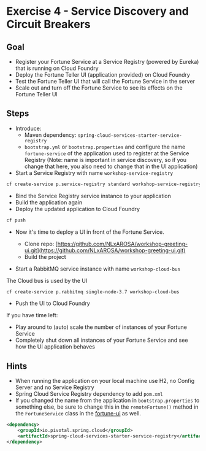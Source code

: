 # Exercise 4 - Service Discovery and Circuit Breakers

## Goal

* Register your Fortune Service at a Service Registry (powered by Eureka) that is running on Cloud Foundry
* Deploy the Fortune Teller UI (application provided) on Cloud Foundry
* Test the Fortune Teller UI that will call the Fortune Service in the server
* Scale out and turn off the Fortune Service to see its effects on the Fortune Teller UI

## Steps

* Introduce:
  * Maven dependency: `spring-cloud-services-starter-service-registry`
  * `bootstrap.yml` or `bootstrap.properties` and configure the name `fortune-service` of the application used to register at the Service Registry (Note: name is important in service discovery, so if you change that here, you also need to change that in the UI application)  
* Start a Service Registry with name `workshop-service-registry`

```bash
cf create-service p.service-registry standard workshop-service-registry
```

* Bind the Service Registry service instance to your application
* Build the application again
* Deploy the updated application to Cloud Foundry

```bash
cf push 
``` 

* Now it's time to deploy a UI in front of the Fortune Service. 
  * Clone repo: [https://github.com/NLxAROSA/workshop-greeting-ui.git](https://github.com/NLxAROSA/workshop-greeting-ui.git)
  * Build the project

* Start a RabbitMQ service instance with name `workshop-cloud-bus`

The Cloud bus is used by the UI

```bash
cf create-service p.rabbitmq single-node-3.7 workshop-cloud-bus
```

* Push the UI to Cloud Foundry

If you have time left:

* Play around to (auto) scale the number of instances of your Fortune Service
* Completely shut down all instances of your Fortune Service and see how the UI application behaves

## Hints

* When running the application on your local machine use H2, no Config Server and no Service Registry
* Spring Cloud Service Registry dependency to add `pom.xml`
* If you changed the name from the application in `bootstrap.properties` to something else, be sure to change this in the `remoteFortune()` method in the `FortuneService` class in the [fortune-ui](../fortune-ui/src/main/java/io/pivotal/workshops/cnd/fortuneui/FortuneService.java) as well.

```xml
<dependency>
    <groupId>io.pivotal.spring.cloud</groupId>
    <artifactId>spring-cloud-services-starter-service-registry</artifactId>
</dependency>
```

